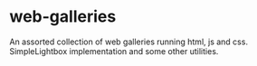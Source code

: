 # web-galleries
An assorted collection of web galleries running html, js and css. SimpleLightbox implementation and some other utilities.
